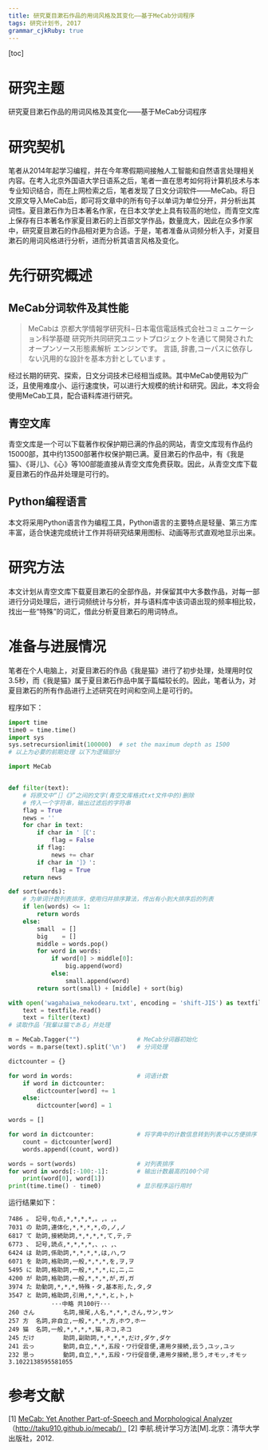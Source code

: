 ```yaml
---
title: 研究夏目漱石作品的用词风格及其变化——基于MeCab分词程序
tags: 研究计划书, 2017
grammar_cjkRuby: true
---
```


[toc]

# 研究主题
研究夏目漱石作品的用词风格及其变化——基于MeCab分词程序

# 研究契机
笔者从2014年起学习编程，并在今年寒假期间接触人工智能和自然语言处理相关内容。在考入北京外国语大学日语系之后，笔者一直在思考如何将计算机技术与本专业知识结合，而在上网检索之后，笔者发现了日文分词软件——MeCab。将日文原文导入MeCab后，即可将文章中的所有句子以单词为单位分开，并分析出其词性。夏目漱石作为日本著名作家，在日本文学史上具有较高的地位，而青空文库上保存有日本著名作家夏目漱石的上百部文学作品，数量庞大，因此在众多作家中，研究夏目漱石的作品相对更为合适。于是，笔者准备从词频分析入手，对夏目漱石的用词风格进行分析，进而分析其语言风格及变化。

# 先行研究概述
## MeCab分词软件及其性能
> MeCabは 京都大学情報学研究科−日本電信電話株式会社コミュニケーション科学基礎 研究所共同研究ユニットプロジェクトを通じて開発されたオープンソース形態素解析 エンジンです。 言語, 辞書,コーパスに依存しない汎用的な設計を基本方針としています 。

经过长期的研究、探索，日文分词技术已经相当成熟。其中MeCab使用较为广泛，且使用难度小、运行速度快，可以进行大规模的统计和研究。因此，本文将会使用MeCab工具，配合语料库进行研究。

## 青空文库

青空文库是一个可以下载著作权保护期已满的作品的网站，青空文库现有作品约15000部，其中约13500部著作权保护期已满。夏目漱石的作品中，有《我是猫》、《哥儿》、《心》等100部能直接从青空文库免费获取。因此，从青空文库下载夏目漱石的作品并处理是可行的。

## Python编程语言

本文将采用Python语言作为编程工具，Python语言的主要特点是轻量、第三方库丰富，适合快速完成统计工作并将研究结果用图标、动画等形式直观地显示出来。

# 研究方法

本文计划从青空文库下载夏目漱石的全部作品，并保留其中大多数作品，对每一部进行分词处理后，进行词频统计与分析，并与语料库中该词语出现的频率相比较，找出一些“特殊”的词汇，借此分析夏目漱石的用词特点。

# 准备与进展情况

笔者在个人电脑上，对夏目漱石的作品《我是猫》进行了初步处理，处理用时仅3.5秒，而《我是猫》属于夏目漱石作品中属于篇幅较长的。因此，笔者认为，对夏目漱石的所有作品进行上述研究在时间和空间上是可行的。

程序如下：
```python
import time
time0 = time.time()
import sys
sys.setrecursionlimit(100000)  # set the maximum depth as 1500
# 以上为必要的前期处理 以下为逻辑部分

import MeCab


def filter(text):
    # 将原文中“［］《》”之间的文字(青空文库格式txt文件中的)删除
    # 传入一个字符串，输出过滤后的字符串
    flag = True
    news = ''
    for char in text:
        if char in '［《':
            flag = False
        if flag:
            news += char
        if char in '］》':
            flag = True
    return news

def sort(words):
    # 为单词计数列表排序，使用归并排序算法，传出有小到大排序后的列表
    if len(words) <= 1:
        return words
    else:
        small  = []
        big    = []
        middle = words.pop()
        for word in words:
            if word[0] > middle[0]:
                big.append(word)
            else:
                small.append(word)
        return sort(small) + [middle] + sort(big)

with open('wagahaiwa_nekodearu.txt', encoding = 'shift-JIS') as textfile:
    text = textfile.read()
    text = filter(text)
# 读取作品「我輩は猫である」并处理

m = MeCab.Tagger("")                # MeCab分词器初始化
words = m.parse(text).split('\n')   # 分词处理

dictcounter = {}

for word in words:                  # 词语计数
    if word in dictcounter:
        dictcounter[word] += 1
    else:
        dictcounter[word] = 1

words = []

for word in dictcounter:            # 将字典中的计数信息转到列表中以方便排序
    count = dictcounter[word]
    words.append((count, word))

words = sort(words)                 # 对列表排序
for word in words[:-100:-1]:        # 输出计数最高的100个词
    print(word[0], word[1])
print(time.time() - time0)          # 显示程序运行用时

```
运行结果如下：
```
7486 。 記号,句点,*,*,*,*,。,。,。
7031 の 助詞,連体化,*,*,*,*,の,ノ,ノ
6817 て 助詞,接続助詞,*,*,*,*,て,テ,テ
6773 、 記号,読点,*,*,*,*,、,、,、
6424 は 助詞,係助詞,*,*,*,*,は,ハ,ワ
6071 を 助詞,格助詞,一般,*,*,*,を,ヲ,ヲ
5495 に 助詞,格助詞,一般,*,*,*,に,ニ,ニ
4200 が 助詞,格助詞,一般,*,*,*,が,ガ,ガ
3974 た 助動詞,*,*,*,特殊・タ,基本形,た,タ,タ
3547 と 助詞,格助詞,引用,*,*,*,と,ト,ト
            ···中略 共100行···
260 さん        名詞,接尾,人名,*,*,*,さん,サン,サン
257 方  名詞,非自立,一般,*,*,*,方,ホウ,ホー
249 猫  名詞,一般,*,*,*,*,猫,ネコ,ネコ
245 だけ        助詞,副助詞,*,*,*,*,だけ,ダケ,ダケ
241 云っ        動詞,自立,*,*,五段・ワ行促音便,連用タ接続,云う,ユッ,ユッ
232 思っ        動詞,自立,*,*,五段・ワ行促音便,連用タ接続,思う,オモッ,オモッ
3.1022138595581055
```
# 参考文献

[1] [MeCab: Yet Another Part-of-Speech and Morphological Analyzer][3]
（http://taku910.github.io/mecab/）
[2] 李航.统计学习方法[M].北京：清华大学出版社，2012.


  [3]: http://taku910.github.io/mecab/